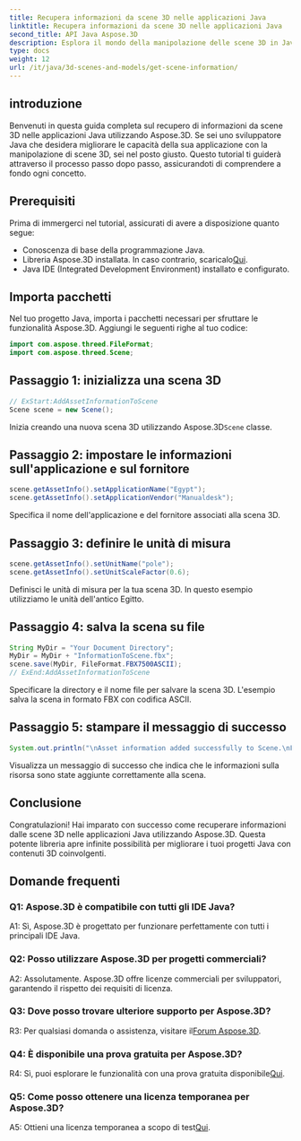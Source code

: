 ```yaml
---
title: Recupera informazioni da scene 3D nelle applicazioni Java
linktitle: Recupera informazioni da scene 3D nelle applicazioni Java
second_title: API Java Aspose.3D
description: Esplora il mondo della manipolazione delle scene 3D in Java con Aspose.3D. Questo tutorial ti guida passo dopo passo nel recupero delle informazioni.
type: docs
weight: 12
url: /it/java/3d-scenes-and-models/get-scene-information/
---
```

## introduzione

Benvenuti in questa guida completa sul recupero di informazioni da scene 3D nelle applicazioni Java utilizzando Aspose.3D. Se sei uno sviluppatore Java che desidera migliorare le capacità della sua applicazione con la manipolazione di scene 3D, sei nel posto giusto. Questo tutorial ti guiderà attraverso il processo passo dopo passo, assicurandoti di comprendere a fondo ogni concetto.

## Prerequisiti

Prima di immergerci nel tutorial, assicurati di avere a disposizione quanto segue:

- Conoscenza di base della programmazione Java.
-  Libreria Aspose.3D installata. In caso contrario, scaricalo[Qui](https://releases.aspose.com/3d/java/).
- Java IDE (Integrated Development Environment) installato e configurato.

## Importa pacchetti

Nel tuo progetto Java, importa i pacchetti necessari per sfruttare le funzionalità Aspose.3D. Aggiungi le seguenti righe al tuo codice:

```java
import com.aspose.threed.FileFormat;
import com.aspose.threed.Scene;
```

## Passaggio 1: inizializza una scena 3D

```java
// ExStart:AddAssetInformationToScene
Scene scene = new Scene();
```

 Inizia creando una nuova scena 3D utilizzando Aspose.3D`Scene` classe.

## Passaggio 2: impostare le informazioni sull'applicazione e sul fornitore

```java
scene.getAssetInfo().setApplicationName("Egypt");
scene.getAssetInfo().setApplicationVendor("Manualdesk");
```

Specifica il nome dell'applicazione e del fornitore associati alla scena 3D.

## Passaggio 3: definire le unità di misura

```java
scene.getAssetInfo().setUnitName("pole");
scene.getAssetInfo().setUnitScaleFactor(0.6);
```

Definisci le unità di misura per la tua scena 3D. In questo esempio utilizziamo le unità dell'antico Egitto.

## Passaggio 4: salva la scena su file

```java
String MyDir = "Your Document Directory";
MyDir = MyDir + "InformationToScene.fbx";
scene.save(MyDir, FileFormat.FBX7500ASCII);
// ExEnd:AddAssetInformationToScene
```

Specificare la directory e il nome file per salvare la scena 3D. L'esempio salva la scena in formato FBX con codifica ASCII.

## Passaggio 5: stampare il messaggio di successo

```java
System.out.println("\nAsset information added successfully to Scene.\nFile saved at " + MyDir);
```

Visualizza un messaggio di successo che indica che le informazioni sulla risorsa sono state aggiunte correttamente alla scena.

## Conclusione

Congratulazioni! Hai imparato con successo come recuperare informazioni dalle scene 3D nelle applicazioni Java utilizzando Aspose.3D. Questa potente libreria apre infinite possibilità per migliorare i tuoi progetti Java con contenuti 3D coinvolgenti.

## Domande frequenti

### Q1: Aspose.3D è compatibile con tutti gli IDE Java?

A1: Sì, Aspose.3D è progettato per funzionare perfettamente con tutti i principali IDE Java.

### Q2: Posso utilizzare Aspose.3D per progetti commerciali?

A2: Assolutamente. Aspose.3D offre licenze commerciali per sviluppatori, garantendo il rispetto dei requisiti di licenza.

### Q3: Dove posso trovare ulteriore supporto per Aspose.3D?

 R3: Per qualsiasi domanda o assistenza, visitare il[Forum Aspose.3D](https://forum.aspose.com/c/3d/18).

### Q4: È disponibile una prova gratuita per Aspose.3D?

 R4: Sì, puoi esplorare le funzionalità con una prova gratuita disponibile[Qui](https://releases.aspose.com/).

### Q5: Come posso ottenere una licenza temporanea per Aspose.3D?

 A5: Ottieni una licenza temporanea a scopo di test[Qui](https://purchase.aspose.com/temporary-license/).